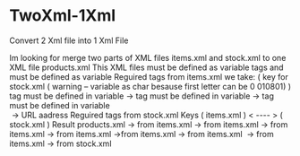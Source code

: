 # TwoXml-1Xml
Convert 2 Xml file into 1 Xml File

Im looking for merge two parts of XML files items.xml and stock.xml to one XML file products.xml
This XML files must be defined as variable
tags <nameCZ> and <description> must be defined as variable
Reguired tags from items.xml we take: 
  <number></number> ( key for stock.xml  ( warning – variable as char besause first letter can be 0  010801) ) tag must be defined in variable 
  <nameCZ><nameCZ> → tag must be defined in variable 
    <price></price> <manufacturer></manufacturer> <barcode></barcode> <description></description> → tag must be defined in variable  
    <image></image> → URL aadress
Reguired tags from stock.xml
    <stock></stock>
Keys <number> ( items.xml )   < ---- >  <sku> ( stock.xml )
Result products.xml 
    <?xml version="1.0" encoding="UTF-8"?> 
    <items> <item> 
      <number></number> → from items.xml 
      <nameCZ></nameCZ> → from items.xml 
      <description></description> → from items.xml 
      <price></price> → from items.xml 
      <manufacturer></manufacturer> →from items.xml 
      <barcode></barcode> → from items.xml 
      <image></image> → from items.xml 
      <stock></stock> → from stock.xml 
    </item> 
